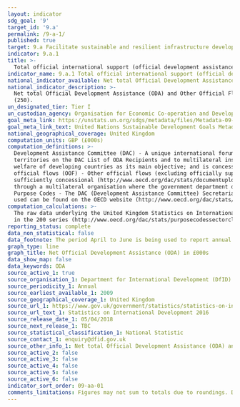 ```yaml
---
layout: indicator
sdg_goal: '9'
target_id: '9.a'
permalink: /9-a-1/
published: true
target: 9.a Facilitate sustainable and resilient infrastructure development in developing countries through enhanced financial, technological and technical support to African countries, least developed countries, landlocked developing countries and small island developing States
indicator: 9.a.1
title: >-
  Total official international support (official development assistance plus other official flows) to infrastructure
indicator_name: 9.a.1 Total official international support (official development assistance plus other official flows) to infrastructure
national_indicator_available: Net total Official Development Assistance (ODA) and Other Official Flows, by infrastructure type
national_indicator_description: >-
  Net total Official Development Assistance (ODA) and Other Official Flows under the following DAC codes - Transport and Storage (210),  Communications (220),  Energy Generation, Distribution and Efficiency (230),  Banking and Financial Services (240) and  Business and Other Services
  (250).
un_designated_tier: Tier I
un_custodian_agency: Organisation for Economic Co-operation and Development (OECD)
goal_meta_link: https://unstats.un.org/sdgs/metadata/files/Metadata-09-0A-01.pdf 
goal_meta_link_text: United Nations Sustainable Development Goals Metadata (PDF 208 KB)
national_geographical_coverage: United Kingdom
computation_units: GBP (£000s)
computation_definitions: >-
  Development Assistance Committee (DAC) - A unique international forum of many of the largest funders of aid, including 30 DAC Members. The World Bank, IMF and UNDP participate as observers. Official development assistance (ODA) - The DAC defines ODA as “those flows to countries and
  territories on the DAC List of ODA Recipients and to multilateral institutions which are i) provided by official agencies, including state and local governments, or by their executive agencies; and ii) each transaction is administered with the promotion of the economic development and
  welfare of developing countries as its main objective; and is concessional in character and conveys a grant element of at least 25 per cent (calculated at a rate of discount of 10 per cent) (http://www.oecd.org/dac/stats/officialdevelopmentassistancedefinitionandcoverage.htm). Other
  official flows (OOF) - Other official flows (excluding officially supported export credits) are defined as transactions by the official sector which do not meet the conditions for eligibility as ODA, either because they are not primarily aimed at development, or because they are not
  sufficiently concessional (http://www.oecd.org/dac/stats/documentupload/DCDDAC(2016)3FINAL.pdf - Para 24). Bilateral Aid -  Bilateral aid covers all aid provided by donor countries when the recipient country, sector or project is known. Bilateral aid also includes aid that is channelled
  through a multilateral organisation where the government department determines the country, sector or theme that the funds will be spent on. Multilateral Aid -  This is aid delivered in the form of core contributions to organisations on the DAC List of Multilateral Organisations.
  Purpose Codes - The DAC (Development Assistance Committee) Secretariat maintains various code lists which are used by donors to report on their aid flows to the DAC databases.  In addition, these codes are used to classify information in the DAC databases. The sector classification codes
  used can be found on the OECD website (http://www.oecd.org/dac/stats/purposecodessectorclassification.htm).
computation_calculations: >-
  The raw data underlying the United Kingdom Statistics on International Development was summed around appropriate aid description CRS codes, bilateral and multilateral classification, donor recipient countries, and type of aid codes. Support to infrastructure includes all CRS sector codes
  in the 200 series (http://www.oecd.org/dac/stats/purposecodessectorclassification.htm).
reporting_status: complete
data_non_statistical: false
data_footnote: The period April to June is being used to report annual data. The date on the X axis is the year at the start of the period
graph_type: line
graph_title: Net Official Development Assistance (ODA) in £000s
data_show_map: false
data_keywords: ODA
source_active_1: true
source_organisation_1: Department for International Development (DfID)
source_periodicity_1: Annual
source_earliest_available_1: 2009
source_geographical_coverage_1: United Kingdom
source_url_1: https://www.gov.uk/government/statistics/statistics-on-international-development-2016
source_url_text_1: Statistics on International Development 2016
source_release_date_1: 05/04/2018
source_next_release_1: TBC
source_statistical_classification_1: National Statistic
source_contact_1: enquiry@dfid.gov.uk
source_other_info_1: Net total Official Development Assistance (ODA) and Other Official Flows under the following DAC codes - Transport and Storage (210), Communications (220), Energy Generation, Distribution and Efficiency (230), Banking and Financial Services (240) and Business and Other Services (250). 
source_active_2: false
source_active_3: false
source_active_4: false
source_active_5: false
source_active_6: false
indicator_sort_order: 09-aa-01
comments_limitations: Figures may not sum to totals due to roundings. Data follows the UN specification for this indicator. This indicator has not been identified in collaboration with topic experts.
---
```

